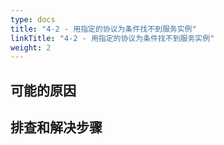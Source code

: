 ```yaml
---
type: docs
title: "4-2 - 用指定的协议为条件找不到服务实例"
linkTitle: "4-2 - 用指定的协议为条件找不到服务实例"
weight: 2
---
```


## 可能的原因





## 排查和解决步骤



<p style="margin-top: 3rem;"> </p>